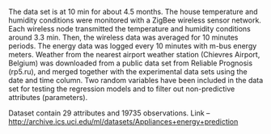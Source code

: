 The data set is at 10 min for about 4.5 months. The house temperature and humidity conditions were monitored with a ZigBee wireless
sensor network. Each wireless node transmitted the temperature and humidity conditions around 3.3 min. Then, the wireless data was 
averaged for 10 minutes periods. The energy data was logged every 10 minutes with m-bus energy meters. Weather from the 
nearest airport weather station (Chievres Airport, Belgium) was downloaded from a public data set from Reliable Prognosis (rp5.ru),
and merged together with the experimental data sets using the date and time column. Two random variables have been included in the data 
set for testing the regression models and to filter out non-predictive attributes (parameters). 

Dataset contain 29 attributes and 19735 observations. 
Link – http://archive.ics.uci.edu/ml/datasets/Appliances+energy+prediction
